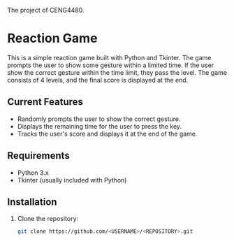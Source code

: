 The project of CENG4480.

# Reaction Game

This is a simple reaction game built with Python and Tkinter. The game prompts the user to show some gesture within a limited time. If the user show the correct gesture within the time limit, they pass the level. The game consists of 4 levels, and the final score is displayed at the end.

## Current Features

- Randomly prompts the user to show the correct gesture.
- Displays the remaining time for the user to press the key.
- Tracks the user's score and displays it at the end of the game.

## Requirements

- Python 3.x
- Tkinter (usually included with Python)

## Installation

1. Clone the repository:
   ```sh
   git clone https://github.com/<USERNAME>/<REPOSITORY>.git
   ```
